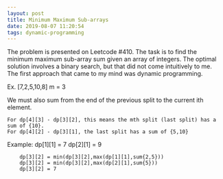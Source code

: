 ```yaml
---
layout: post
title: Minimum Maximum Sub-arrays
date: 2019-08-07 11:20:54
tags: dynamic-programming
---
```



The problem is presented on Leetcode #410. The task is to find the minimum
maximum sub-array sum given an array of integers. The optimal solution involves
a binary search, but that did not come intuitively to me. The first approach
that came to my mind was dynamic programming.

Ex.
	[7,2,5,10,8]
	m = 3

<script src="https://gist.github.com/Jyang772/e2e8651468d73a4acf0652e5d3f1f97d.js?file=410"></script>



We must also sum from the end of the previous split to the current ith element.
	
	For dp[4][3] - dp[3][2], this means the mth split (last split) has a sum of {10}.
	For dp[4][2] - dp[3][1], the last split has a sum of {5,10}

	
Example:
	    dp[1][1] = 7
	    dp[2][1] = 9

	    dp[3][2] = min(dp[3][2],max(dp[1][1],sum{2,5}))
	    dp[3][2] = min(dp[3][2],max(dp[2][1],sum{5}))
	    dp[3][2] = 7
	
	
